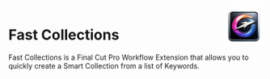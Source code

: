 <img src="https://github.com/latenitefilms/FastCollections/raw/main/docs/static/logo.png" align="right" width="15%" height="15%" />

# Fast Collections

Fast Collections is a Final Cut Pro Workflow Extension that allows you to quickly create a Smart Collection from a list of Keywords.